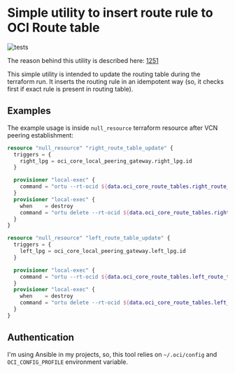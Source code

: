 # Simple utility to insert route rule to OCI Route table

![tests](https://github.com/ITD27M01/oci-route-table-updater/workflows/tests_workflow/badge.svg)

The reason behind this utility is described here: [1251](https://github.com/terraform-providers/terraform-provider-oci/issues/1251)

This simple utility is intended to update the routing table during the terraform run.
It inserts the routing rule in an idempotent way (so, it checks first if exact rule is present in routing table).

## Examples

The example usage is inside `null_resource` terraform resource after VCN peering establishment:


```terraform
resource "null_resource" "right_route_table_update" {
  triggers = {
    right_lpg = oci_core_local_peering_gateway.right_lpg.id
  }

  provisioner "local-exec" {
    command = "ortu --rt-ocid ${data.oci_core_route_tables.right_route_table.route_tables[0].id} --cidr ${data.oci_core_vcn.left_vcn.cidr_block} --ne-ocid ${oci_core_local_peering_gateway.right_lpg.id}"
  }
  provisioner "local-exec" {
    when    = destroy
    command = "ortu delete --rt-ocid ${data.oci_core_route_tables.right_route_table.route_tables[0].id} --cidr ${data.oci_core_vcn.left_vcn.cidr_block} --ne-ocid ${oci_core_local_peering_gateway.right_lpg.id}"
  }
}

resource "null_resource" "left_route_table_update" {
  triggers = {
    left_lpg = oci_core_local_peering_gateway.left_lpg.id
  }

  provisioner "local-exec" {
    command = "ortu --rt-ocid ${data.oci_core_route_tables.left_route_table.route_tables[0].id} --cidr ${data.oci_core_vcn.right_vcn.cidr_block} --ne-ocid ${oci_core_local_peering_gateway.left_lpg.id}"
  }
  provisioner "local-exec" {
    when    = destroy
    command = "ortu delete --rt-ocid ${data.oci_core_route_tables.left_route_table.route_tables[0].id} --cidr ${data.oci_core_vcn.right_vcn.cidr_block} --ne-ocid ${oci_core_local_peering_gateway.left_lpg.id}"
  }
}
```

## Authentication

I'm using Ansible in my projects, so, this tool relies on `~/.oci/config` and `OCI_CONFIG_PROFILE` environment variable.
